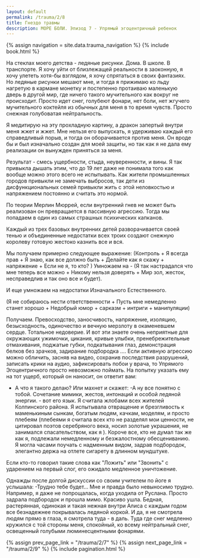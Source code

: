 ```yaml
---
layout: default
permalink: /trauma/2/8
title: Гнездо травмы
description: МОРЕ БОЛИ. Эпизод 7 - Упрямый эгоцентричный ребенок
---
```

{% assign navigation  = site.data.trauma_navigation %}
{% include book.html %}

На стеклах моего детства - ледяные рисунки.
Дома. В школе. В транспорте.
Я хочу уйти от близлежащей реальности в заоконную, я хочу улететь хотя-бы взглядом, я хочу спрятаться в своих фантазиях. Но ледяные рисунки мешают мне, и тогда я прижимаю ко льду нагретую в кармане монетку и постепенно протаиваю маленькую дверь в другой мир, где ничего такого мучительного как вокруг не происходит.
Просто идет снег, голубеют фонари, нет боли, нет жгучего мучительного коктейля из обычных для меня в то время чувств.
Просто снежная голубоватая нейтральность.

Я медитирую на эту прохладную картину, а дракон запертый внутри меня жжет и жжет.
Мне нельзя его выпускать, я удерживаю каждый его справедливый порыв, и тогда он оборачивается против меня.
Он вроде бы и был изначально создан для моей защиты, но так как я не дала ему реализации он вынужден приняться за меня.

Результат - смесь ущербности, стыда, неуверенности, и вины.
Я так привыкла дышать этим, что до 19 лет даже не понимала того как вообще можно этого всего не испытывать. Как жители промышленных городов привыкли не замечать выбросов, так дети из дисфункциональных семей привыкли жить с этой неловкостью и напряжением постоянно и считать это нормой.

По теории Мерлин Мюррей, если внутренний гнев не может быть реализован он превращается в пассивную агрессию. Тогда мы попадаем в один из самых страшных психических капканов.

Каждый из трех базовых внутренних детей разворачивается своей тенью и объединенные недостатки всех троих создают снежную королеву готовую жестоко казнить все и вся.

Мы получаем примерно следующее выражение:
(Контроль + Я всегда прав + Я знаю, как все должно быть + Делайте как я скажу + напряжение + Если не я, то кто? )
Умножаем на -
(Я так настрадался что мне теперь все можно + Никому нельзя доверять + Мир зол, жесток, несправедлив и так оно все и будет).

И еще умножаем на недостатки Изначального Естественного.

(Я не собираюсь нести ответственности + Пусть мне немедленно станет хорошо + Недобрый юмор + сарказм + интриги + манипуляции)

Получаем.
Превосходство, заносчивость, напряжение, изоляцию, безысходность, одиночество и вечную мерзлоту в окаменевшем сердце.
Тотальное недоверие.
И вот эти знаете очень неприятные для окружающих ужимочки, цикания, кривые улыбки, пренебрежительные отмахивания, поджатые губки, подкатывания глаз, демонстрация белков без зрачков, задирание подбородка ....
Если активную агрессию можно обличить, засняв на видео, сохранив последствия разрушений, записать крики на аудио, зафиксировать побои у врача, то Упрямого Эгоцентричного просто невозможно поймать.
На попытку указать ему на тот ущерб, который он наносит, он ответит вам:
- А что я такого делаю?
Или махнет и скажет:
-А ну все понятно с тобой.
Сочетание мимики, жестов, интонаций и особой ледяной энергии. - вот его язык.
Я считала жлобами всех жителей Колпинского района.
Я испытывала отвращение и брезгливость к маменькиным сынкам, богатым людям, качкам, моделям, и просто плебеям (плебеями я считала всех кто не разделял мои ценности, не цитировал поэтов серебряного века, носил золотые украшения, не занимался спасательством, как я ).
Короче все, кто не думал так же как я, подлежали немедленному и безжалостному обесцениванию.
Я могла часами поучать с надменным видом, задрав подбородок, элегантно держа на отлете сигарету в длинном мундштуке.

Если кто-то говорил такие слова как "Ложить" или "Звонить" с ударением на первый слог, его ожидало медленное уничтожение.

Однажды после долгой дискуссии со своим учителем по йоге я услышала:
-Трудно тебе будет...
Мне и правда было невыносимо трудно. Например, я даже не попрощалась, когда уходила от Руслана. Просто задрала подбородок и прошла мимо. Красиво ушла.
Бедная, растерянная, одинокая и такая нежная внутри Алиса с каждым годом все безнадежнее покрывалась ледяной коркой. И да, я не смотрела людям прямо в глаза, я смотрела туда - в даль. Туда где снег медленно кружился с той стороны меня, спокойный, ко всему нейтральный снег, освещенный голубыми люминесцентными фонарями.

{% assign prev_page_link = "/trauma/2/7" %}
{% assign next_page_link = "/trauma/2/9" %}
{% include pagination.html %}